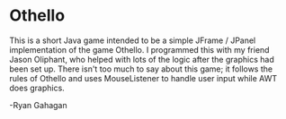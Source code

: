 # Othello
This is a short Java game intended to be a simple JFrame / JPanel implementation of the game Othello. I programmed this with my friend Jason Oliphant, who helped with lots of the logic after the graphics had been set up. There isn't too much to say about this game; it follows the rules of Othello and uses MouseListener to handle user input while AWT does graphics.

-Ryan Gahagan
